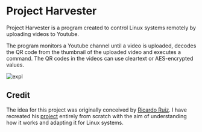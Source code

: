 # Project Harvester

Project Harvester is a program created to control Linux systems remotely by uploading videos to Youtube.

The program monitors a Youtube channel until a video is uploaded, decodes the QR code from the thumbnail of the uploaded video and executes a command. The QR codes in the videos can use cleartext or AES-encrypted values.


![expl](https://github.com/ninjawill543/Project-Harvester/assets/112950582/90af6b2d-0e77-442e-b334-6426dcbdb198)

## Credit

The idea for this project was originally conceived by [Ricardo Ruiz](https://github.com/ricardojoserf). I have recreated his [project](https://github.com/ricardojoserf/SharpCovertTube) entirely from scratch with the aim of understanding how it works and adapting it for Linux systems.
